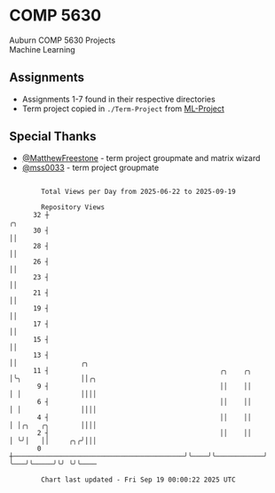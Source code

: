 # COMP 5630
Auburn COMP 5630 Projects  
Machine Learning

## Assignments
- Assignments 1-7 found in their respective directories
- Term project copied in `./Term-Project` from [ML-Project](https://github.com/wumphlett/ML-Project)

## Special Thanks
- [@MatthewFreestone](https://github.com/MatthewFreestone) - term project groupmate and matrix wizard
- [@mss0033](https://github.com/mss0033) - term project groupmate

```

        Total Views per Day from 2025-06-22 to 2025-09-19

        Repository Views
      32 ┼                                                               ╭╮
      30 ┤                                                               ││
      28 ┤                                                               ││
      26 ┤                                                               ││
      23 ┤                                                               ││
      21 ┤                                                               ││
      19 ┤                                                               ││
      17 ┤                                                               ││
      15 ┤                                                               ││
      13 ┤                                                               ││                ╭╮
      11 ┤                                           ╭╮    ╭╮            │╰╮               ││╭╮
       9 ┤                                           ││    ││            │ │               ││││
       6 ┤                                           ││    ││            │ │               ││││
       4 ┤                                           ││    ││            │ │╭╮   ╭╮        ││││
       2 ┤                                           ││    ││            │ ╰╯│   ││     ╭╮╭╯│││
       0 ┼───────────────────────────────────────────╯╰────╯╰────────────╯   ╰───╯╰─────╯╰╯ ╰╯╰────

        Chart last updated - Fri Sep 19 00:00:22 2025 UTC
        
```
